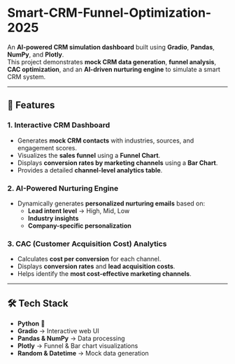 # Smart-CRM-Funnel-Optimization-2025

An **AI-powered CRM simulation dashboard** built using **Gradio**, **Pandas**, **NumPy**, and **Plotly**.  
This project demonstrates **mock CRM data generation**, **funnel analysis**, **CAC optimization**, and an **AI-driven nurturing engine** to simulate a smart CRM system.

---

## 📌 Features

### **1. Interactive CRM Dashboard**
- Generates **mock CRM contacts** with industries, sources, and engagement scores.
- Visualizes the **sales funnel** using a **Funnel Chart**.
- Displays **conversion rates by marketing channels** using a **Bar Chart**.
- Provides a detailed **channel-level analytics table**.

### **2. AI-Powered Nurturing Engine**
- Dynamically generates **personalized nurturing emails** based on:
  - **Lead intent level** → High, Mid, Low
  - **Industry insights**
  - **Company-specific personalization**

### **3. CAC (Customer Acquisition Cost) Analytics**
- Calculates **cost per conversion** for each channel.
- Displays **conversion rates** and **lead acquisition costs**.
- Helps identify the **most cost-effective marketing channels**.

---

## 🛠️ Tech Stack

- **Python** 🐍  
- **Gradio** → Interactive web UI  
- **Pandas & NumPy** → Data processing  
- **Plotly** → Funnel & Bar chart visualizations  
- **Random & Datetime** → Mock data generation  
